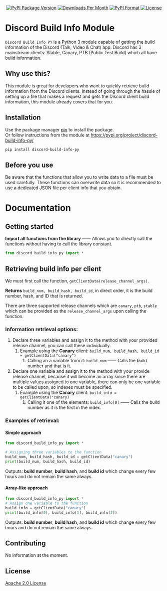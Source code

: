 <div align="center">
  <p>
    <a href="https://pypi.org/project/discord-build-info-py/" target="_blank"><img src="https://img.shields.io/pypi/v/discord-build-info-py.svg" alt="PyPI Package Version" /></a>
    <a href="https://pypistats.org/packages/discord-build-info-py"><img src="https://img.shields.io/pypi/dm/discord-build-info-py?color=1" alt="Downloads Per Month" /></a>
    <a href="https://pypi.org/project/discord-build-info-py/"><img src="https://img.shields.io/pypi/format/discord-build-info-py.svg" alt="PyPI Format" /></a>
    <a href="LICENSE.md"><img src="https://img.shields.io/github/license/KaNguy/discord-build-info-py?color=007ace" alt="License" /></a>
  </p>
</div>

# Discord Build Info Module

`Discord Build Info PY` is a Python 3 module capable of getting the build information of the Discord (Talk, Video & Chat) app.
Discord has 3 mainstream clients: Stable, Canary, PTB (Public Test Build) which all have build information. 

## Why use this?
This module is great for developers who want to quickly retrieve build information from the Discord clients. Instead of going through the hassle of setting up a file that makes a request and gets the Discord client build information, this module already covers that for you.

## Installation

Use the package manager [pip](https://pip.pypa.io/en/stable/) to install the package.   
Or follow instructions from the module at https://pypi.org/project/discord-build-info-py/

```bash
pip install discord-build-info-py
```

## Before you use
Be aware that the functions that allow you to write data to a file must be used carefully.
These functions can overwrite data so it is recommended to use a dedicated JSON file per client info that you obtain.

# Documentation

## Getting started
**Import all functions from the library** —— Allows you to directly call the functions without having to call the library constant.
```python
from discord_build_info_py import *
```

## Retrieving build info per client
We must first call the function, `getClientData(release_channel_args)`. 

**Returns** `build_num, build_hash, build_id`, in direct order, it is the build number, hash, and ID that is returned.

There are three supported release channels which are `canary`, `ptb`, `stable` which can be provided as the `release_channel_args` upon calling the function.

### Information retrieval options: 
1. Declare three variables and assign it to the method with your provided release channel, you can call these individually. 
   1. Example using the **Canary** client: `build_num, build_hash, build_id = getClientData("canary")` 
      1. Calling an a variable from it: `build_num` —— Calls the build number and that is it.
2. Declare one variable and assign it to the method with your provide release channel, because it will become an array since there are multiple values assigned to one variable, there can only be one variable to be called upon, so indexes must be specified. 
   1. Example using the **Canary** client: `build_info = getClientData("canary)`
      1. Calling it one of the elements: `build_info[0]` —— Calls the build number as it is the first in the index.
 

### Examples of retrieval:

#### Simple approach
```python
from discord_build_info_py import *

# Assigning three variables to the function 
build_num, build_hash, build_id = getClientData("canary")
print(build_num, build_hash, build_id) 
```
Outputs: **build number**, **build hash**, and **build id** which change every few hours and do not remain the same always.  


#### Array-like approach
```python
from discord_build_info_py import *
# Assign one variable to the function
build_info = getClientData("canary")
print(build_info[0], build_info[1], build_info[2])
```
Outputs: **build number**, **build hash**, and **build id** which change every few hours and do not remain the same always. 

## Contributing
No information at the moment.

## License
[Apache 2.0 License](LICENSE.md)
